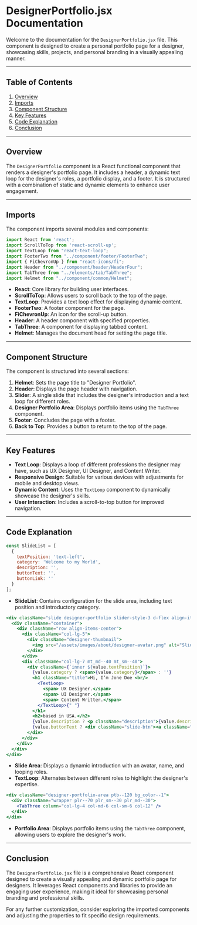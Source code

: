 # DesignerPortfolio.jsx Documentation

Welcome to the documentation for the `DesignerPortfolio.jsx` file. This component is designed to create a personal portfolio page for a designer, showcasing skills, projects, and personal branding in a visually appealing manner.

---

## Table of Contents

1. [Overview](#overview)
2. [Imports](#imports)
3. [Component Structure](#component-structure)
4. [Key Features](#key-features)
5. [Code Explanation](#code-explanation)
6. [Conclusion](#conclusion)

---

## Overview

The `DesignerPortfolio` component is a React functional component that renders a designer's portfolio page. It includes a header, a dynamic text loop for the designer's roles, a portfolio display, and a footer. It is structured with a combination of static and dynamic elements to enhance user engagement.

---

## Imports

The component imports several modules and components:

```jsx
import React from 'react';
import ScrollToTop from 'react-scroll-up';
import TextLoop from "react-text-loop";
import FooterTwo from "../component/footer/FooterTwo";
import { FiChevronUp } from "react-icons/fi";
import Header from "../component/header/HeaderFour";
import TabThree from "../elements/tab/TabThree";
import Helmet from "../component/common/Helmet";
```

- **React**: Core library for building user interfaces.
- **ScrollToTop**: Allows users to scroll back to the top of the page.
- **TextLoop**: Provides a text loop effect for displaying dynamic content.
- **FooterTwo**: A footer component for the page.
- **FiChevronUp**: An icon for the scroll-up button.
- **Header**: A header component with specified properties.
- **TabThree**: A component for displaying tabbed content.
- **Helmet**: Manages the document head for setting the page title.

---

## Component Structure

The component is structured into several sections:

1. **Helmet**: Sets the page title to "Designer Portfolio".
2. **Header**: Displays the page header with navigation.
3. **Slider**: A single slide that includes the designer's introduction and a text loop for different roles.
4. **Designer Portfolio Area**: Displays portfolio items using the `TabThree` component.
5. **Footer**: Concludes the page with a footer.
6. **Back to Top**: Provides a button to return to the top of the page.

---

## Key Features

- **Text Loop**: Displays a loop of different professions the designer may have, such as UX Designer, UI Designer, and Content Writer.
- **Responsive Design**: Suitable for various devices with adjustments for mobile and desktop views.
- **Dynamic Content**: Uses the `TextLoop` component to dynamically showcase the designer's skills.
- **User Interaction**: Includes a scroll-to-top button for improved navigation.

---

## Code Explanation

```jsx
const SlideList = [
  {
    textPosition: 'text-left',
    category: 'Welcome to my World',
    description: '',
    buttonText: '',
    buttonLink: ''
  }
];
```

- **SlideList**: Contains configuration for the slide area, including text position and introductory category.

```jsx
<div className="slide designer-portfolio slider-style-3 d-flex align-items-center justify-content-center bg_color--5 rn-slider-height" key={index}>
  <div className="container">
    <div className="row align-items-center">
      <div className="col-lg-5">
        <div className="designer-thumbnail">
          <img src="/assets/images/about/designer-avatar.png" alt="Slider Images"/>
        </div>
      </div>
      <div className="col-lg-7 mt_md--40 mt_sm--40">
        <div className={`inner ${value.textPosition}`}>
          {value.category ? <span>{value.category}</span> : ''}
          <h1 className="title">Hi, I’m Jone Doe <br/>
            <TextLoop>
              <span> UX Designer.</span>
              <span> UI Designer.</span>
              <span> Content Writter.</span>
            </TextLoop>{" "}
          </h1>
          <h2>based in USA.</h2>
          {value.description ? <p className="description">{value.description}</p> : ''}
          {value.buttonText ? <div className="slide-btn"><a className="rn-button-style--2 btn-primary-color" href={`${value.buttonLink}`}>{value.buttonText}</a></div> : ''}
        </div>
      </div>
    </div>
  </div>
</div>
```

- **Slide Area**: Displays a dynamic introduction with an avatar, name, and looping roles.
- **TextLoop**: Alternates between different roles to highlight the designer's expertise.

```jsx
<div className="designer-portfolio-area ptb--120 bg_color--1">
  <div className="wrapper plr--70 plr_sm--30 plr_md--30">
    <TabThree column="col-lg-4 col-md-6 col-sm-6 col-12" />
  </div>
</div>
```

- **Portfolio Area**: Displays portfolio items using the `TabThree` component, allowing users to explore the designer's work.

---

## Conclusion

The `DesignerPortfolio.jsx` file is a comprehensive React component designed to create a visually appealing and dynamic portfolio page for designers. It leverages React components and libraries to provide an engaging user experience, making it ideal for showcasing personal branding and professional skills.

For any further customization, consider exploring the imported components and adjusting the properties to fit specific design requirements.